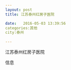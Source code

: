 ```yaml
--- 
layout: post 
title: 江苏泰州红房子医院

date:   2016-05-03 13:39:56 
categories:其他  
city:泰州
  
--- 
```

   
江苏泰州红房子医院

信息

